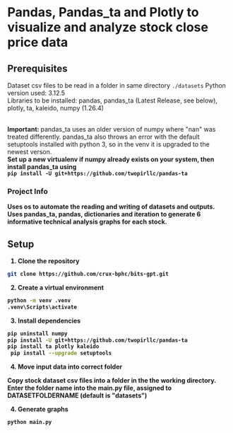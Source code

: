 # Pandas, Pandas_ta and Plotly to visualize and analyze stock close price data

## Prerequisites
Dataset csv files to be read in a folder in same directory `./datasets`
Python version used: 3.12.5 <br>
Libraries to be installed: pandas, pandas_ta (Latest Release, see below), plotly, ta, kaleido, numpy (1.26.4)<br> <br>

<b>Important: </b> pandas_ta uses an older version of numpy where "nan" was treated differently. pandas_ta also throws an error with the default setuptools installed with python 3, so in the venv it is upgraded to the newest verson.<br>
<b>Set up a new virtualenv if numpy already exists on your system, then install pandas_ta using <b> <br> 
`pip install -U git+https://github.com/twopirllc/pandas-ta`

### Project Info
Uses <b>os</b> to automate the reading and writing of datasets and outputs. Uses pandas_ta, pandas, dictionaries and iteration to generate 6 informative technical analysis graphs for each stock.

## Setup
1. Clone the repository

```bash
git clone https://github.com/crux-bphc/bits-gpt.git
```

2. Create a virtual environment

```bash
python -m venv .venv
.venv\Scripts\activate
```

3. Install dependencies

```bash
pip uninstall numpy
pip install -U git+https://github.com/twopirllc/pandas-ta
pip install ta plotly kaleido
 pip install --upgrade setuptools
```

4. Move input data into correct folder

Copy stock dataset csv files into a folder in the the working directory. Enter the folder name into the main.py file, assigned to DATASETFOLDERNAME (default is "datasets")

4. Generate graphs
```bash
python main.py
```